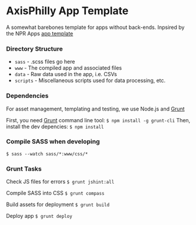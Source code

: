 # AxisPhilly App Template
A somewhat barebones template for apps without back-ends. Inpsired by the NPR Apps [app template](https://github.com/nprapps/app-template)

### Directory Structure

- `sass` - .scss files go here
- `www` - The compiled app and associated files
- `data` - Raw data used in the app, i.e. CSVs
- `scripts` -  Miscellaneous scripts used for data processing, etc.

### Dependencies
For asset management, templating and testing, we use Node.js and [Grunt](http://www.gruntjs.com)

First, you need [Grunt](https://github.com/gruntjs/grunt-cli) command line tool:
`$ npm install -g grunt-cli`
Then, install the dev depencies:
`$ npm install`

### Compile SASS when developing
`$ sass --watch sass/*:www/css/*`

### Grunt Tasks

Check JS files for errors
`$ grunt jshint:all`

Compile SASS into CSS
`$ grunt compass`

Build assets for deployment
`$ grunt build`

Deploy app
`$ grunt deploy`
